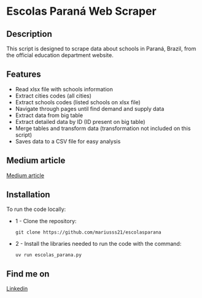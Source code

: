 # Escolas Paraná Web Scraper

## Description

This script is designed to scrape data about schools in Paraná, Brazil, from the official education department website.

## Features

- Read xlsx file with schools information
- Extract cities codes (all cities)
- Extract schools codes (listed schools on xlsx file)
- Navigate through pages until find demand and supply data
- Extract data from big table
- Extract detailed data by ID (ID present on big table)
- Merge tables and transform data (transformation not included on this script)
- Saves data to a CSV file for easy analysis

## Medium article

[Medium article]()

## Installation

To run the code locally:

* 1 - Clone the repository:

  ```git clone https://github.com/mariusss21/escolasparana```

* 2 - Install the libraries needed to run the code with the command:

  ```uv run escolas_parana.py```

## Find me on

[Linkedin](https://www.linkedin.com/in/mario-carvalho-5a686aab/)